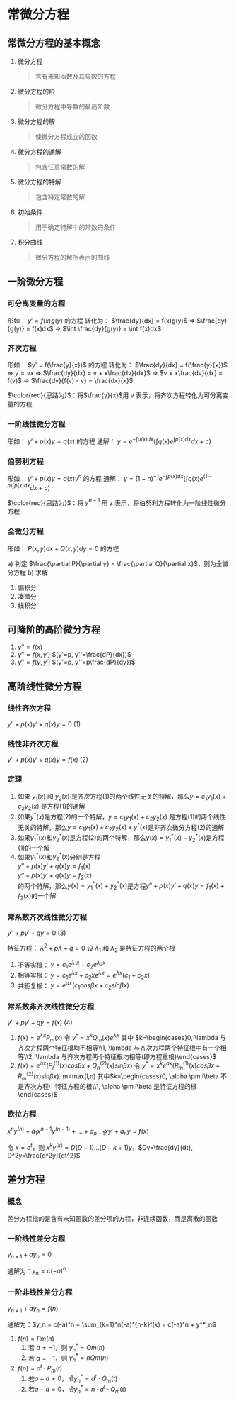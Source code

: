 # 常微分方程

## 常微分方程的基本概念

1. 微分方程
   > 含有未知函数及其导数的方程
2. 微分方程的阶
   > 微分方程中导数的最高阶数
3. 微分方程的解
   > 使微分方程成立的函数
4. 微分方程的通解
   > 包含任意常数的解
5. 微分方程的特解
   > 包含特定常数的解
6. 初始条件
   > 用于确定特解中的常数的条件
7. 积分曲线
   > 微分方程的解所表示的曲线

## 一阶微分方程

### 可分离变量的方程

形如： $y' = f(x)g(y)$ 的方程
转化为： $\frac{dy}{dx} = f(x)g(y)$ $\Rightarrow$ $\frac{dy}{g(y)} = f(x)dx$ $\Rightarrow$ $\int \frac{dy}{g(y)} = \int f(x)dx$

### 齐次方程

形如： $y' = f(\frac{y}{x})$ 的方程
转化为： $\frac{dy}{dx} = f(\frac{y}{x})$ $\Rightarrow$ $y = vx$ $\Rightarrow$ $\frac{dy}{dx} = v + x\frac{dv}{dx}$ $\Rightarrow$ $v + x\frac{dv}{dx} = f(v)$ $\Rightarrow$ $\frac{dv}{f(v) - v} = \frac{dx}{x}$

$\color{red}{思路为}$：将$\frac{y}{x}$用 v 表示，将齐次方程转化为可分离变量的方程

### 一阶线性微分方程

形如： $y' + p(x)y = q(x)$ 的方程
通解： $y = e^{-\int p(x)dx}(\int q(x)e^{\int p(x)dx}dx + c)$

### 伯努利方程

形如： $y' + p(x)y = q(x)y^n$ 的方程
通解： $y = (1-n)^{-1}e^{-\int p(x)dx}(\int q(x)e^{(1-n)\int p(x)dx}dx + c)$

$\color{red}{思路为}$：将 $y^{n-1}$ 用 $z$ 表示，将伯努利方程转化为一阶线性微分方程

### 全微分方程

形如： $P(x,y)dx + Q(x,y)dy = 0$ 的方程

a) 判定
$\frac{\partial P}{\partial y} = \frac{\partial Q}{\partial x}$，则为全微分方程
b) 求解

1. 偏积分
2. 凑微分
3. 线积分

## 可降阶的高阶微分方程

1. $y''=f(x)$
2. $y''=f(x, y')$ $(y'=p, y''=\frac{dP}{dx})$
3. $y''=f(y, y')$ $(y'=p, y''=p\frac{dP}{dy})$

## 高阶线性微分方程

### 线性齐次方程

$y'' + p(x)y' + q(x)y = 0$ (1)

### 线性非齐次方程

$y'' + p(x)y' + q(x)y = f(x)$ (2)

### 定理

1. 如果 $y_1(x)$ 和 $y_2(x)$ 是齐次方程(1)的两个线性无关的特解，那么$y=c_1y_1(x) + c_2y_2(x)$ 是方程(1)的通解
2. 如果$y^*(x)$是方程(2)的一个特解，$y=c_1y_1(x) + c_2y_2(x)$ 是方程(1)的两个线性无关的特解，那么$y=c_1y_1(x) + c_2y_2(x) + y^*(x)$是非齐次微分方程(2)的通解
3. 如果$y^*_1(x)$和$y^*_2(x)$是方程(2)的两个特解，那么$y(x)=y^*_1(x) - y^*_2(x)$是方程(1)的一个解
4. 如果$y^*_1(x)$和$y^*_2(x)$分别是方程</br>$y'' + p(x)y' + q(x)y = f_1(x)$</br>$y'' + p(x)y' + q(x)y = f_2(x)$</br>的两个特解，那么$y(x)=y^*_1(x) + y^*_2(x)$是方程$y'' + p(x)y' + q(x)y = f_1(x) + f_2(x)$的一个解

### 常系数齐次线性微分方程

$y'' + py' + qy = 0$ (3)

特征方程： $\lambda^2 + p\lambda + q = 0$
设 $\lambda_1$ 和 $\lambda_2$ 是特征方程的两个根

1. 不等实根： $y=c_1e^{\lambda_1x} + c_2e^{\lambda_2x}$
2. 相等实根： $y=c_1e^{\lambda x} + c_2xe^{\lambda x}=e^{\lambda x}(c_1 + c_2x)$
3. 共轭复根： $y=e^{\alpha x}(c_1cos\beta x + c_2sin\beta x)$

### 常系数非齐次线性微分方程

$y'' + py' + qy = f(x)$ (4)

1. $f(x)=e^{\lambda x}P_m(x)$
   令 $y^*=x^kQ_m(x)e^{\lambda x}$
   其中 $k=\begin{cases}0, \lambda 与齐次方程两个特征根均不相等\\1, \lambda 与齐次方程两个特征根中有一个相等\\2, \lambda 与齐次方程两个特征根均相等(即方程重根)\end{cases}$
2. $f(x)=e^{\alpha x}(P_l^{(1)}(x)cos\beta x + Q_n^{(2)}(x)sin\beta x)$
   令 $y^*=x^ke^{ax}(R_m^{(1)}(x)cos\beta x + R_m^{(2)}(x)sin\beta x)$. m=max(l,n)
   其中$k=\begin{cases}0, \alpha \pm i\beta 不是齐次方程中特征方程的根\\1, \alpha \pm i\beta 是特征方程的根\end{cases}$

### 欧拉方程

$x^ny^{(n)} + a_1x^{n-1}y^{(n-1)} + ... + a_{n-1}xy' + a_ny = f(x)$

令 $x=e^t$，则 $x^ky^{(k)} = D(D-1)...(D-k+1)y$，$Dy=\frac{dy}{dt}, D^2y=\frac{d^2y}{dt^2}$

## 差分方程

### 概念

差分方程指的是含有未知函数的差分项的方程，非连续函数，而是离散的函数

### 一阶线性差分方程

$y_{n+1} + ay_n = 0$

通解为：$y_n = c(-a)^n$

### 一阶非线性差分方程

$y_{n+1} + ay_n = f(n)$

通解为：$y_n = c(-a)^n + \sum_{k=1}^n(-a)^{n-k}f(k) = c(-a)^n + y^*_n$

1. $f(n) = Pm(n)$
   1. 若 $a\neq -1$，则 $y^*_n = Qm(n)$
   2. 若 $a=-1$，则 $y^*_n = nQm(n)$
2. $f(n) = d^t\cdot P_m(t)$
   1. 若$a+d\neq 0，令y^*_n = d^t\cdot Q_m(t)$
   2. 若$a+d=0，令y^*_n = n\cdot d^t\cdot Q_m(t)$
